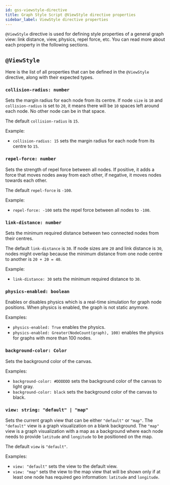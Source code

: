 ```yaml
---
id: gss-viewstyle-directive
title: Graph Style Script @ViewStyle directive properties
sidebar_label: ViewStyle directive properties
---
```


`@ViewStyle` directive is used for defining style properties of a general
graph view: link distance, view, physics, repel force, etc. You can read more about
each property in the following sections.

## `@ViewStyle`

Here is the list of all properties that can be defined in the `@ViewStyle` directive,
along with their expected types.

### `collision-radius: number`

Sets the margin radius for each node from its centre. If node `size` is `10` and
`collision-radius` is set to `20`, it means there will be `10` spaces left around each
node. No other node can be in that space.

The default `collision-radius` is `15`.

Example:

- `collision-radius: 15` sets the margin radius for each node from its centre to `15`.

### `repel-force: number`

Sets the strength of repel force between all nodes. If positive, it adds a force that
moves nodes away from each other, if negative, it moves nodes towards each other.

The default `repel-force` is `-100`.

Example:

- `repel-force: -100` sets the repel force between all nodes to `-100`.

### `link-distance: number`

Sets the minimum required distance between two connected nodes from their centres.

The default `link-distance` is `30`. If node sizes are `20` and link distance is `30`,
nodes might overlap because the minimum distance from one node centre to another is
`20 + 20 = 40`.

Example:

- `link-distance: 30` sets the minimum required distance to `30`.

### `physics-enabled: boolean`

Enables or disables physics which is a real-time simulation for graph node positions.
When physics is enabled, the graph is not static anymore.

Examples:

- `physics-enabled: True` enables the physics.
- `physics-enabled: Greater(NodeCount(graph), 100)` enables the physics for graphs with more than 100 nodes.

### `background-color: Color`

Sets the background color of the canvas.

Examples:

- `background-color: #DDDDDD` sets the background color of the canvas to light gray.
- `background-color: black` sets the background color of the canvas to black.

### `view: string: "default" | "map"`

Sets the current graph view that can be either `"default"` or `"map"`. The `"default"` view is
a graph visualization on a blank background. The `"map"` view is a graph visualization with a map
as a background where each node needs to provide `latitude` and `longitude` to be positioned
on the map.

The default `view` is `"default"`.

Examples:

- `view: "default"` sets the view to the default view.
- `view: "map"` sets the view to the map view that will be shown only if at least one node has
  required geo information: `latitude` and `longitude`.
